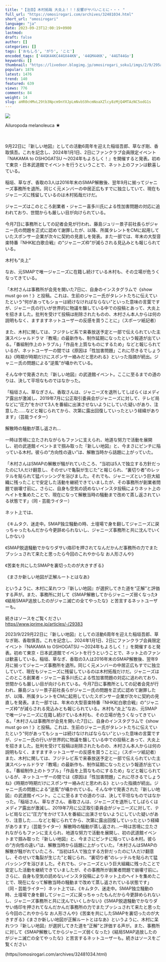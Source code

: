 ```yaml
---
title: "【注目】木村拓哉 大炎上！！！反響がヤバいことに・・・ "
full_url: "https://omosirogari.com/archives/32481034.html"
short_url: "omosirogari"
language: "ja"
date: 2023-09-23T12:00:19+0900
lastmod: 
draft: false
author: []
categories: []
tags: ['おもしろ', 'がり', 'こと']
encoded_tags: ['44GK44KC44GX44KN', '44GM44KK', '44GT44Go']
keywords: []
thumbnail: "https://livedoor.blogimg.jp/omosirogari_soku1/imgs/2/9/295a8d1b.jpg"
popular: 1876
latest: 1476
trend: 140
featured: 639
views: 776
comments: 84
weight: 14
slug: aHR0cHMvL29tb3Npcm9nYXJpLmNvbS9hcmNoaXZlcy8zMjQ4MTAzNC5odG1s
---
```


![](https://livedoor.blogimg.jp/omosirogari_soku1/imgs/2/9/295a8d1b.jpg)

<div><p>Ailuropoda melanoleuca ★ </p><br> <br> 9月22日に『新しい地図』としての活動6周年を迎えた稲垣吾郎、草なぎ剛、香取慎吾。これを記念し、2024年1月1日、2日にファンクラブ会員限定イベント『NAKAMA to OSHOGATSU ～2024年もよろしく！』を開催すると発表。初めて東京・日本武道館でイベントを行うということで、ネット上のファンは歓喜している。 <br> <br> 稲垣、草なぎ、香取の3人は2016年末のSMAP解散後、翌年9月に揃ってジャニーズ事務所を退所。同じく元メンバーの中居正広もすでに独立していて、現在もジャニーズに残留しているのは木村拓哉だけだ。 <br> <br> ジャニーズはこのところ創業者・ジャニー喜多川氏による性加害問題の対応に追われており、世間からも厳しい目が向けられている。 <br> <br> 今月7日に事務所としての記者会見が行われ、藤島ジュリー景子前社長らがジャニー氏の問題を正式に認めて謝罪したが、以降、所属タレントをCMに起用していたスポンサー企業が次々に契約の見直しを発表。また一部では、年末の大型音楽特番『NHK紅白歌合戦』の“ジャニーズ枠”が減らされる見込みとも報じられている。 <br> <br> 木村も“炎上” <br> <br> なお、元SMAPで唯一ジャニーズに在籍し続けている木村も、その立場が危うくなってきている。 <br> <br> 「木村さんは事務所が会見を開いた7日に、自身のインスタグラムで《show must go on！》と投稿。これは、生前のジャニー氏がタレントたちに伝えていたという“何があってもショーは続けなければならない”といった意味の言葉ですが、ジャニー氏の行いが世界的に物議を醸している中での投稿とあって、大炎上を招きました。批判を受けて投稿は削除されたものの、木村さん本人からは何の説明もなく、ますますネットユーザーの反感を買うことに」（スポーツ紙記者） <br> <br> また、木村に関しては、フジテレビ系で来春放送予定と一部で伝えられていた主演スペシャルドラマ『教場』の最新作も、制作延期になったという報道が出ている。「番組制作上のトラブル」「作品を上質なものにするため」などと報じられているが、ネットユーザーの間では《原因は「性加害問題」これに尽きるでしょうね》《時期が時期だけにスポンサー絡みだと思われる》といった指摘が続出。ジャニー氏の問題による“逆風”が囁かれている。 <br> <br> そんな中で発表された『新しい地図』の武道館イベント。ここに至るまでの道のりは、決して平坦なものではなかった。 <br> <br> 「稲垣さん、草なぎさん、香取さんは、ジャニーズを退所してしばらくはメディア露出が激減し、2019年7月に公正取引委員会がジャニーズに対して、テレビ局などに“圧力”をかけて3人を番組に出演させないようにしていた疑いがあり、注意した……などと報じられてから、次第に露出回復していったという経緯があります」（芸能ライター） <br> <br> 解散時の騒動が蒸し返され… <br> <br> 一時は苦境に立たされながらもファンに支えられ、地道な努力で活動を展開し、初の武道館イベントまで掴み取った『新しい地図』と、今まさにピンチに陥っている木村。彼らの“方向性の違い”は、解散当時から話題に上がっていた。 <br> <br> 「木村さんはSMAPの解散が騒がれていたころ、“当初は5人で独立する方針だったのに1人だけ翻意し、そのせいで亀裂が生じた”と報じられ、“裏切り者”のレッテルを貼られて猛バッシングを浴びました。それでも、ジャニーズという巨大組織に残ったことで安定した活動を継続できていましたが、その事務所が創業者問題で崩壊寸前に。さらに、自身も空気の読めないインスタ投稿によりネット上のヘイトを集めたことで、現在になって解散当時の騒動まで改めて蒸し返されている状態です」（同・芸能ライター） <br> <br> ネット上では、 <br> <br> 《キムタク、迷走中。SMAP独立騒動の時、土壇場で身を翻してジャニーズに戻っちゃったもんだから今更辞められないし、ジャニーズ事務所と共に沈んでいくしかない》 <br> <br> 《SMAP脱退騒動でかなりダサい烙印を押されてなんだかんだ事務所の力でまたプッシュされて来たと思ったら今回のこれやからな お人形さんや》 <br> <br> 《苦楽を共にしたSMAPを裏切ったのが大きすぎる》 <br> <br> 《まさか新しい地図が正解ルートとはなあ》 <br> <br> というように、木村に呆れつつ『新しい地図』が選択してきた道を“正解”と評価する声が。また、事務所に対して《SMAP解散してからジャニーズ弱くなった》《結局SMAP追放したのがジャニ滅亡の全てやったな》と苦言するネットユーザーも。 <br> <br> 続きはソースをご覧ください <br> <a target='_blank' href='https//www.jprime.jp/articles/-/29383'>https//www.jprime.jp/articles/-/29383</a> <p>2023/9/229月22日に『新しい地図』としての活動6周年を迎えた稲垣吾郎、草なぎ剛、香取慎吾。これを記念し、2024年1月1日、2日にファンクラブ会員限定イベント『NAKAMA to OSHOGATSU ～2024年もよろしく！』を開催すると発表。初めて東京・日本武道館でイベントを行うということで、ネット上のファンは歓喜している。稲垣、草なぎ、香取の3人は2016年末のSMAP解散後、翌年9月に揃ってジャニーズ事務所を退所。同じく元メンバーの中居正広もすでに独立していて、現在もジャニーズに残留しているのは木村拓哉だけだ。ジャニーズはこのところ創業者・ジャニー喜多川氏による性加害問題の対応に追われており、世間からも厳しい目が向けられている。今月7日に事務所としての記者会見が行われ、藤島ジュリー景子前社長らがジャニー氏の問題を正式に認めて謝罪したが、以降、所属タレントをCMに起用していたスポンサー企業が次々に契約の見直しを発表。また一部では、年末の大型音楽特番『NHK紅白歌合戦』の“ジャニーズ枠”が減らされる見込みとも報じられている。木村も“炎上”なお、元SMAPで唯一ジャニーズに在籍し続けている木村も、その立場が危うくなってきている。「木村さんは事務所が会見を開いた7日に、自身のインスタグラムで《show must go on！》と投稿。これは、生前のジャニー氏がタレントたちに伝えていたという“何があってもショーは続けなければならない”といった意味の言葉ですが、ジャニー氏の行いが世界的に物議を醸している中での投稿とあって、大炎上を招きました。批判を受けて投稿は削除されたものの、木村さん本人からは何の説明もなく、ますますネットユーザーの反感を買うことに」（スポーツ紙記者）また、木村に関しては、フジテレビ系で来春放送予定と一部で伝えられていた主演スペシャルドラマ『教場』の最新作も、制作延期になったという報道が出ている。「番組制作上のトラブル」「作品を上質なものにするため」などと報じられているが、ネットユーザーの間では《原因は「性加害問題」これに尽きるでしょうね》《時期が時期だけにスポンサー絡みだと思われる》といった指摘が続出。ジャニー氏の問題による“逆風”が囁かれている。そんな中で発表された『新しい地図』の武道館イベント。ここに至るまでの道のりは、決して平坦なものではなかった。「稲垣さん、草なぎさん、香取さんは、ジャニーズを退所してしばらくはメディア露出が激減し、2019年7月に公正取引委員会がジャニーズに対して、テレビ局などに“圧力”をかけて3人を番組に出演させないようにしていた疑いがあり、注意した……などと報じられてから、次第に露出回復していったという経緯があります」（芸能ライター）解散時の騒動が蒸し返され…一時は苦境に立たされながらもファンに支えられ、地道な努力で活動を展開し、初の武道館イベントまで掴み取った『新しい地図』と、今まさにピンチに陥っている木村。彼らの“方向性の違い”は、解散当時から話題に上がっていた。「木村さんはSMAPの解散が騒がれていたころ、“当初は5人で独立する方針だったのに1人だけ翻意し、そのせいで亀裂が生じた”と報じられ、“裏切り者”のレッテルを貼られて猛バッシングを浴びました。それでも、ジャニーズという巨大組織に残ったことで安定した活動を継続できていましたが、その事務所が創業者問題で崩壊寸前に。さらに、自身も空気の読めないインスタ投稿によりネット上のヘイトを集めたことで、現在になって解散当時の騒動まで改めて蒸し返されている状態です」（同・芸能ライター）ネット上では、《キムタク、迷走中。SMAP独立騒動の時、土壇場で身を翻してジャニーズに戻っちゃったもんだから今更辞められないし、ジャニーズ事務所と共に沈んでいくしかない》《SMAP脱退騒動でかなりダサい烙印を押されてなんだかんだ事務所の力でまたプッシュされて来たと思ったら今回のこれやからな お人形さんや》《苦楽を共にしたSMAPを裏切ったのが大きすぎる》《まさか新しい地図が正解ルートとはなあ》というように、木村に呆れつつ『新しい地図』が選択してきた道を“正解”と評価する声が。また、事務所に対して《SMAP解散してからジャニーズ弱くなった》《結局SMAP追放したのがジャニ滅亡の全てやったな》と苦言するネットユーザーも。続きはソースをご覧ください</p></div>

(https//omosirogari.com/archives/32481034.html)
